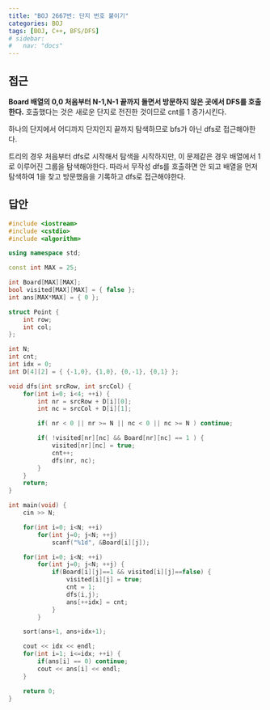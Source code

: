 ```yaml
---
title: "BOJ 2667번: 단지 번호 붙이기"
categories: BOJ
tags: [BOJ, C++, BFS/DFS]
# sidebar:
#   nav: "docs"
---
```


## 접근

**Board 배열의 0,0 처음부터 N-1,N-1 끝까지 돌면서 방문하지 않은 곳에서 DFS를 호출한다.** 호출했다는 것은 새로운 단지로 전진한 것이므로 cnt를 1 증가시킨다. 

하나의 단지에서 어디까지 단지인지 끝까지 탐색하므로 bfs가 아닌 dfs로 접근해야한다.

트리의 경우 처음부터 dfs로 시작해서 탐색을 시작하지만, 이 문제같은 경우 배열에서 1로 이루어진 그룹을 탐색해야한다. 따라서 무작성 dfs를 호출하면 안 되고 배열을 먼저 탐색하여 1을 찾고 방문했음을 기록하고 dfs로 접근해야한다.

## 답안

```cpp
#include <iostream>
#include <cstdio>
#include <algorithm>

using namespace std;

const int MAX = 25;

int Board[MAX][MAX];
bool visited[MAX][MAX] = { false };
int ans[MAX*MAX] = { 0 };

struct Point {
    int row;
    int col;
};

int N;
int cnt;
int idx = 0;
int D[4][2] = { {-1,0}, {1,0}, {0,-1}, {0,1} };

void dfs(int srcRow, int srcCol) {
    for(int i=0; i<4; ++i) {
        int nr = srcRow + D[i][0];
        int nc = srcCol + D[i][1];

        if( nr < 0 || nr >= N || nc < 0 || nc >= N ) continue;

        if( !visited[nr][nc] && Board[nr][nc] == 1 ) {
            visited[nr][nc] = true;
            cnt++;
            dfs(nr, nc);
        }
    }
    return;
}

int main(void) {
    cin >> N;

    for(int i=0; i<N; ++i)
        for(int j=0; j<N; ++j)
            scanf("%1d", &Board[i][j]);

    for(int i=0; i<N; ++i)
        for(int j=0; j<N; ++j) {
            if(Board[i][j]==1 && visited[i][j]==false) {
                visited[i][j] = true;
                cnt = 1;
                dfs(i,j);
                ans[++idx] = cnt;
            }
        }

    sort(ans+1, ans+idx+1);

    cout << idx << endl;
    for(int i=1; i<=idx; ++i) {
        if(ans[i] == 0) continue;
        cout << ans[i] << endl;
    }

    return 0;
}
```